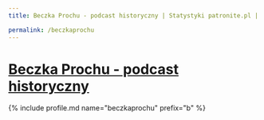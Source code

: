 ```yaml
---
title: Beczka Prochu - podcast historyczny | Statystyki patronite.pl | Patromierz

permalink: /beczkaprochu
---
```


# [Beczka Prochu - podcast historyczny](https://patronite.pl/beczkaprochu)

{% include profile.md name="beczkaprochu" prefix="b" %}
